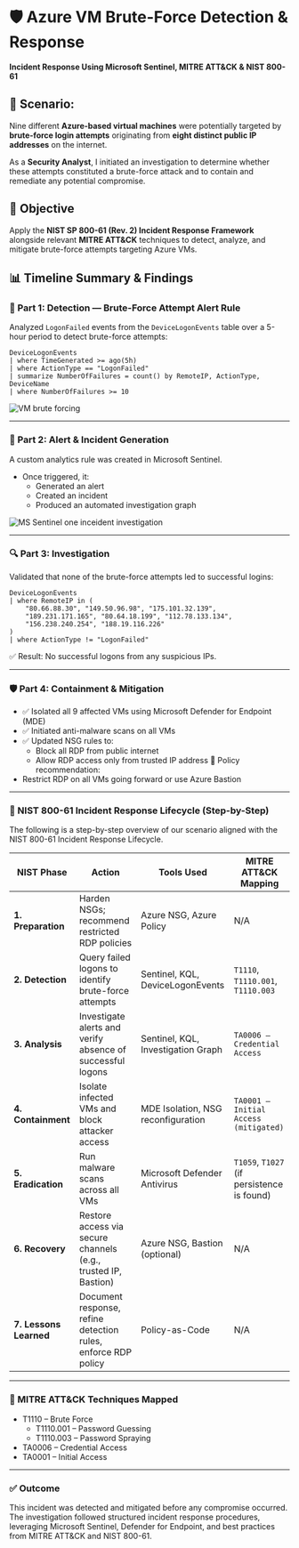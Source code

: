 # 🛡️ Azure VM Brute-Force Detection & Response  

 **Incident Response Using Microsoft Sentinel, MITRE ATT&CK & NIST 800-61**

## 📌 Scenario:
Nine different **Azure-based virtual machines** were potentially targeted by **brute-force login attempts** originating from **eight distinct public IP addresses** on the internet.

As a **Security Analyst**, I initiated an investigation to determine whether these attempts constituted a brute-force attack and to contain and remediate any potential compromise.


## 🎯 Objective

Apply the **NIST SP 800-61 (Rev. 2) Incident Response Framework** alongside relevant **MITRE ATT&CK** techniques to detect, analyze, and mitigate brute-force attempts targeting Azure VMs.


## 📊 Timeline Summary & Findings 


### 🔔 Part 1: Detection — Brute-Force Attempt Alert Rule

Analyzed `LogonFailed` events from the `DeviceLogonEvents` table over a 5-hour period to detect brute-force attempts:

```kql
DeviceLogonEvents
| where TimeGenerated >= ago(5h)
| where ActionType == "LogonFailed"
| summarize NumberOfFailures = count() by RemoteIP, ActionType, DeviceName
| where NumberOfFailures >= 10
```
![VM brute forcing](https://github.com/user-attachments/assets/2e0e8b6c-56d9-475e-8768-bf18276a91c9)

---

### 🚨 Part 2: Alert & Incident Generation
A custom analytics rule was created in Microsoft Sentinel.
- Once triggered, it:
  - Generated an alert
  - Created an incident
  - Produced an automated investigation graph
    
 ![MS Sentinel one inceident investigation](https://github.com/user-attachments/assets/69a35c17-9710-4219-911a-8f6aed30b70b)


---

### 🔍 Part 3: Investigation
Validated that none of the brute-force attempts led to successful logins:

```kql
DeviceLogonEvents
| where RemoteIP in (
    "80.66.88.30", "149.50.96.98", "175.101.32.139",
    "189.231.171.165", "80.64.18.199", "112.78.133.134",
    "156.238.240.254", "188.19.116.226"
)
| where ActionType != "LogonFailed"
```
✅ Result: No successful logons from any suspicious IPs.

---

### 🛡️ Part 4: Containment & Mitigation
- ✅ Isolated all 9 affected VMs using Microsoft Defender for Endpoint (MDE)
- ✅ Initiated anti-malware scans on all VMs
- ✅ Updated NSG rules to:
  - Block all RDP from public internet
  - Allow RDP access only from trusted IP address
📌 Policy recommendation:
- Restrict RDP on all VMs going forward or use Azure Bastion
---

### 🔁 NIST 800-61 Incident Response Lifecycle (Step-by-Step)

The following is a step-by-step overview of our scenario aligned with the NIST 800-61 Incident Response Lifecycle.

| NIST Phase             | Action                                                         | Tools Used                         | MITRE ATT\&CK Mapping                      |
| ---------------------- | -------------------------------------------------------------- | ---------------------------------- | ------------------------------------------ |
| **1. Preparation**     | Harden NSGs; recommend restricted RDP policies                 | Azure NSG, Azure Policy            | N/A                                        |
| **2. Detection**       | Query failed logons to identify brute-force attempts           | Sentinel, KQL, DeviceLogonEvents   | `T1110`, `T1110.001`, `T1110.003`          |
| **3. Analysis**        | Investigate alerts and verify absence of successful logons     | Sentinel, KQL, Investigation Graph | `TA0006 – Credential Access`               |
| **4. Containment**     | Isolate infected VMs and block attacker access                 | MDE Isolation, NSG reconfiguration | `TA0001 – Initial Access (mitigated)`      |
| **5. Eradication**     | Run malware scans across all VMs                               | Microsoft Defender Antivirus       | `T1059`, `T1027` (if persistence is found) |
| **6. Recovery**        | Restore access via secure channels (e.g., trusted IP, Bastion) | Azure NSG, Bastion (optional)      | N/A                                        |
| **7. Lessons Learned** | Document response, refine detection rules, enforce RDP policy  | Policy-as-Code                     | N/A                                        |

---

### 🧠 MITRE ATT&CK Techniques Mapped
- T1110 – Brute Force
  - T1110.001 – Password Guessing
  - T1110.003 – Password Spraying
- TA0006 – Credential Access
- TA0001 – Initial Access

---

### ✅ Outcome
This incident was detected and mitigated before any compromise occurred. The investigation followed structured incident response procedures, leveraging Microsoft Sentinel, Defender for Endpoint, and best practices from MITRE ATT&CK and NIST 800-61.
